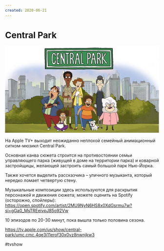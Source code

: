 ```yaml
---
created: 2020-06-21
---
```


# Central Park

![Central Park promo](central-park.jpeg "Central Park promo")

На Apple TV+ выходит неожиданно неплохой семейный анимационный ситком-мюзикл Central Park.

Основная канва сюжета строится на противостоянии семьи управляющего парка (живущей в доме на территории парка) и коварной застройщицы, желающей застроить самый большой парк Нью-Йорка.

Также хочется выделить рассказчика – уличного музыканта, который нередко ломает четвертую стену.

Музыкальные композиции здесь используются для раскрытия персонажей и движения сюжета; можете оценить на Spotify (осторожно, спойлеры): https://open.spotify.com/artist/2MU9NyN6HS8x0XdGsrmu7w?si=gGa0_MsTREeivpJ85o92Vw

10 эпизодов по 20-30 минут, пока вышла только половина сезона.

https://tv.apple.com/us/show/central-park/umc.cmc.4qe3i11erof30x0vz8nwnjkw3

#tvshow
